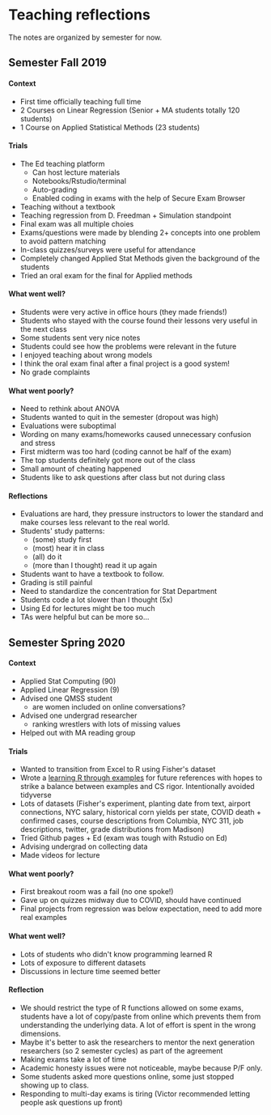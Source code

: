 # Teaching reflections
The notes are organized by semester for now.

## Semester Fall 2019

#### Context
- First time officially teaching full time
- 2 Courses on Linear Regression (Senior + MA students totally 120 students)
- 1 Course on Applied Statistical Methods (23 students)

#### Trials
- The Ed teaching platform
  - Can host lecture materials
  - Notebooks/Rstudio/terminal
  - Auto-grading
  - Enabled coding in exams with the help of Secure Exam Browser
- Teaching without a textbook
- Teaching regression from D. Freedman + Simulation standpoint
- Final exam was all multiple choies
- Exams/questions were made by blending 2+ concepts into one problem to avoid pattern matching
- In-class quizzes/surveys were useful for attendance
- Completely changed Applied Stat Methods given the background of the students
- Tried an oral exam for the final for Applied methods

#### What went well?
- Students were very active in office hours (they made friends!)
- Students who stayed with the course found their lessons very useful in the next class
- Some students sent very nice notes
- Students could see how the problems were relevant in the future
- I enjoyed teaching about wrong models
- I think the oral exam final after a final project is a good system!
- No grade complaints

#### What went poorly?
- Need to rethink about ANOVA
- Students wanted to quit in the semester (dropout was high)
- Evaluations were suboptimal
- Wording on many exams/homeworks caused unnecessary confusion and stress
- First midterm was too hard (coding cannot be half of the exam)
- The top students definitely got more out of the class
- Small amount of cheating happened
- Students like to ask questions after class but not during class

#### Reflections
- Evaluations are hard, they pressure instructors to lower the standard
  and make courses less relevant to the real world.
- Students' study patterns:
  - (some) study first
  - (most) hear it in class
  - (all) do it
  - (more than I thought) read it up again
- Students want to have a textbook to follow.
- Grading is still painful
- Need to standardize the concentration for Stat Department
- Students code a lot slower than I thought (5x)
- Using Ed for lectures might be too much
- TAs were helpful but can be more so...


## Semester Spring 2020

#### Context
- Applied Stat Computing (90)
- Applied Linear Regression (9)
- Advised one QMSS student
  - are women included on online conversations?
- Advised one undergrad researcher
  - ranking wrestlers with lots of missing values
- Helped out with MA reading group

#### Trials
- Wanted to transition from Excel to R using Fisher's dataset
- Wrote a [learning R through examples](stat_computing/lectures/learning_r_intro.md) for future references
  with hopes to strike a balance between examples and CS rigor. Intentionally avoided tidyverse
- Lots of datasets (Fisher's experiment, planting date from text, airport connections, NYC salary,
  historical corn yields per state, COVID death + confirmed cases, course descriptions from Columbia, NYC 311,
  job descriptions, twitter, grade distributions from Madison)
- Tried Github pages + Ed (exam was tough with Rstudio on Ed)
- Advising undergrad on collecting data
- Made videos for lecture

#### What went poorly?
- First breakout room was a fail (no one spoke!)
- Gave up on quizzes midway due to COVID, should have continued
- Final projects from regression was below expectation, need to add more real examples

#### What went well?
- Lots of students who didn't know programming learned R 
- Lots of exposure to different datasets
- Discussions in lecture time seemed better

#### Reflection
- We should restrict the type of R functions allowed on some exams, students have a lot of copy/paste
  from online which prevents them from understanding the underlying data. A lot of effort is spent
  in the wrong dimensions.
- Maybe it's better to ask the researchers to mentor the next generation researchers (so 2 semester cycles)
  as part of the agreement
- Making exams take a lot of time
- Academic honesty issues were not noticeable, maybe because P/F only.
- Some students asked more questions online, some just stopped showing up to class.
- Responding to multi-day exams is tiring (Victor recommended letting people ask questions up front)
